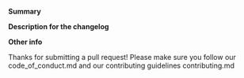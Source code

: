 **Summary**
<!--
What existing issue does the pull request solve?
Please provide enough information so that others can review your pull request
-->

**Description for the changelog**
<!--
A short (one line) summary that describes the changes in this pull request for inclusion in the change log
-->

**Other info**
<!--
Add here any other information that may be of help to the reviewer
If this closes an existing issue then add "closes #xxxx", where xxxx is the issue number
-->

Thanks for submitting a pull request!
Please make sure you follow our code_of_conduct.md and our contributing guidelines contributing.md


